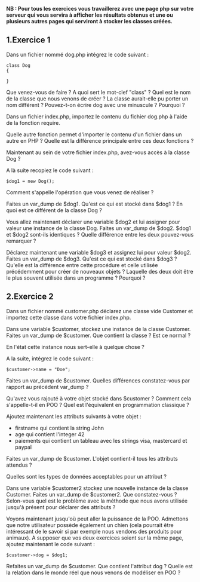 **NB : Pour tous les exercices vous travaillerez avec une page php sur votre serveur qui vous servira à afficher les résultats obtenus et une ou plusieurs autres pages qui serviront à stocker les classes créées.**

## 1\.Exercice 1
Dans un fichier nommé dog.php intégrez le code suivant :

```
class Dog
{

}
```
Que venez-vous de faire ?
A quoi sert le mot-clef "class" ?
Quel est le nom de la classe que nous venons de créer ?
La classe aurait-elle pu porter un nom différent ?
Pouvez-t-on écrire dog avec une minuscule ? Pourquoi ?

Dans un fichier index.php, importez le contenu du fichier dog.php à l'aide de la fonction require.

Quelle autre fonction permet d'importer le contenu d'un fichier dans un autre en PHP ? Quelle est la différence principale entre ces deux fonctions ?

Maintenant au sein de votre fichier index.php, avez-vous accès à la classe Dog ?

A là suite recopiez le code suivant :

```
$dog1 = new Dog();
```
Comment s'appelle l'opération que vous venez de réaliser ?

Faites un var_dump de $dog1.
Qu'est ce qui est stocké dans $dog1 ? En quoi est ce différent de la classe Dog ?

Vous allez maintenant déclarer une variable $dog2 et lui assigner pour valeur une instance de la classe Dog.
Faites un var_dump de $dog2.
$dog1 et $dog2 sont-ils identiques ? Quelle différence entre les deux pouvez-vous remarquer ?

Déclarez maintenant une variable $dog3 et assignez lui pour valeur $dog2. Faites un var_dump de $dog3.
Qu'est ce qui est stocké dans $dog3 ?
Qu'elle est la différence entre cette procédure et celle utilisée précédemment pour créer de nouveaux objets ? Laquelle des deux doit être le plus souvent utilisée dans un programme ? Pourquoi ?

## 2\.Exercice 2
Dans un fichier nommé customer.php déclarez une classe vide Customer et importez cette classe dans votre fichier index.php.

Dans une variable $customer, stockez une instance de la classe Customer. Faites un var_dump de $customer. Que contient la classe ? Est ce normal ?

En l'état cette instance nous sert-elle à quelque chose ?

A la suite, intégrez le code suivant :
```
$customer->name = "Doe";
```
Faites un var_dump de $customer. Quelles différences constatez-vous par rapport au précédent var_dump ?

Qu'avez vous rajouté à votre objet stocké dans $customer ? Comment cela s'appelle-t-il en POO ? Quel est l'équivalent en programmation classique ?

Ajoutez maintenant les attributs suivants à votre objet :
- firstname qui contient la string John
- age qui contient l'integer 42
- paiements qui contient un tableau avec les strings visa, mastercard et paypal

Faites un var_dump de $customer. L'objet contient-il tous les attributs attendus ?

Quelles sont les types de données acceptables pour un attribut ?

Dans une variable $customer2 stockez une nouvelle instance de la classe Customer.
Faites un var_dump de $customer2. Que constatez-vous ? Selon-vous quel est le problème avec la méthode que nous avons utilisée jusqu'à présent pour déclarer des attributs ?

Voyons maintenant jusqu'où peut aller la puissance de la POO. Admettons que notre utilisateur possède également un chien (cela pourrait être intéressant de le savoir si par exemple nous vendons des produits pour animaux). A supposer que vos deux exercices soient sur la même page, ajoutez maintenant le code suivant :
```
$customer->dog = $dog1;
```
Refaites un var_dump de $customer. Que contient l'attribut dog ?
Quelle est la relation dans le monde réel que nous venons de modéliser en POO ? 

